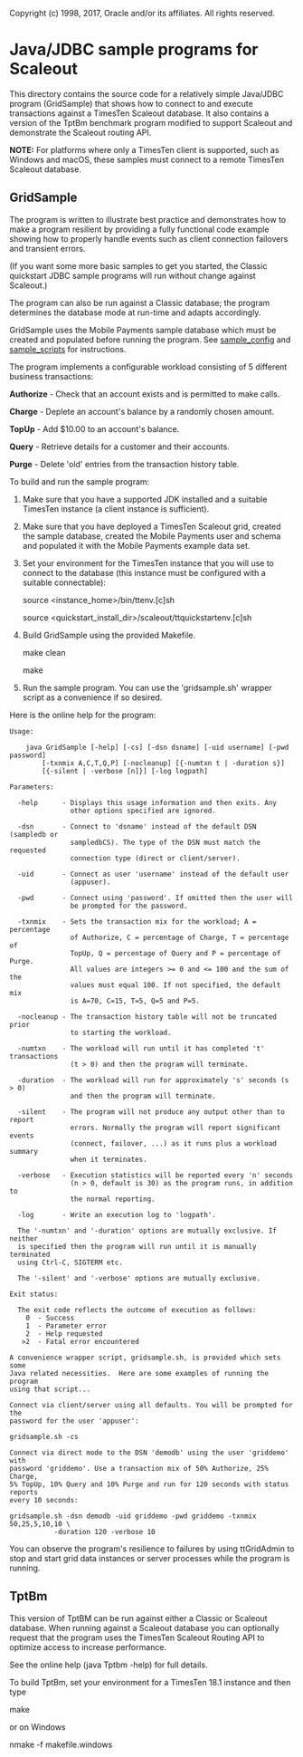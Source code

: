 Copyright (c) 1998, 2017, Oracle and/or its affiliates. All rights reserved.

# Java/JDBC sample programs for Scaleout

This directory contains the source code for a relatively simple Java/JDBC program (GridSample) that shows how to connect to and execute transactions against a TimesTen Scaleout database. It also contains a version of the TptBm benchmark program modified to support Scaleout and demonstrate the Scaleout routing API.

**NOTE:**  For platforms where only a TimesTen client is supported, such as Windows and macOS, these samples must connect to a remote TimesTen Scaleout database.

## GridSample

The program is written to illustrate best practice and demonstrates how to make a program resilient by providing a fully functional code example showing how to properly handle events such as client connection failovers and transient errors.

(If you want some more basic samples to get you started, the Classic quickstart JDBC sample programs will run without change against Scaleout.) 

The program can also be run against a Classic database; the program determines the database mode at run-time and adapts accordingly.

GridSample uses the Mobile Payments sample database which must be created and populated before running the program. See [sample_config](../../sample_config) and [sample_scripts](../../sample_scripts) for instructions.

The program implements a configurable workload consisting of 5 different business transactions:

**Authorize**   -    Check that an account exists and is permitted to make calls.

**Charge**      -    Deplete an account's balance by a randomly chosen amount.

**TopUp**       -    Add $10.00 to an account's balance.

**Query**       -    Retrieve details for a customer and their accounts.

**Purge**       -    Delete 'old' entries from the transaction history table.

To build and run the sample program:

1.    Make sure that you have a supported JDK installed and a suitable TimesTen instance (a client instance is sufficient).

2.    Make sure that you have deployed a TimesTen Scaleout grid, created the sample database, created the Mobile Payments user and schema and populated it with the Mobile Payments example data set.

3.    Set your environment for the TimesTen instance that you will use to connect to the database (this instance must be configured with a suitable connectable):

      source \<instance\_home\>/bin/ttenv.[c]sh
      
      source \<quickstart\_install\_dir\>/scaleout/ttquickstartenv.[c]sh

4.    Build GridSample using the provided Makefile.

      make clean
      
      make

5.    Run the sample program. You can use the 'gridsample.sh' wrapper script as a convenience if so desired.

Here is the online help for the program:

````
Usage:

    java GridSample [-help] [-cs] [-dsn dsname] [-uid username] [-pwd password]
        [-txnmix A,C,T,Q,P] [-nocleanup] [{-numtxn t | -duration s}]
        [{-silent | -verbose [n]}] [-log logpath]

Parameters:

  -help      - Displays this usage information and then exits. Any
               other options specified are ignored.

  -dsn       - Connect to 'dsname' instead of the default DSN (sampledb or
               sampledbCS). The type of the DSN must match the requested
               connection type (direct or client/server).

  -uid       - Connect as user 'username' instead of the default user
               (appuser).

  -pwd       - Connect using 'password'. If omitted then the user will
               be prompted for the password.

  -txnmix    - Sets the transaction mix for the workload; A = percentage
               of Authorize, C = percentage of Charge, T = percentage of
               TopUp, Q = percentage of Query and P = percentage of Purge.
               All values are integers >= 0 and <= 100 and the sum of the
               values must equal 100. If not specified, the default mix
               is A=70, C=15, T=5, Q=5 and P=5.

  -nocleanup - The transaction history table will not be truncated prior
               to starting the workload.

  -numtxn    - The workload will run until it has completed 't' transactions
               (t > 0) and then the program will terminate.

  -duration  - The workload will run for approximately 's' seconds (s > 0)
               and then the program will terminate.

  -silent    - The program will not produce any output other than to report
               errors. Normally the program will report significant events
               (connect, failover, ...) as it runs plus a workload summary
               when it terminates.

  -verbose   - Execution statistics will be reported every 'n' seconds
               (n > 0, default is 30) as the program runs, in addition to
               the normal reporting.

  -log       - Write an execution log to 'logpath'.

  The '-numtxn' and '-duration' options are mutually exclusive. If neither
  is specified then the program will run until it is manually terminated
  using Ctrl-C, SIGTERM etc.

  The '-silent' and '-verbose' options are mutually exclusive.

Exit status:

  The exit code reflects the outcome of execution as follows:
    0  - Success
    1  - Parameter error
    2  - Help requested
   >2  - Fatal error encountered

A convenience wrapper script, gridsample.sh, is provided which sets some
Java related necessities.  Here are some examples of running the program
using that script...

Connect via client/server using all defaults. You will be prompted for the 
password for the user 'appuser':

gridsample.sh -cs

Connect via direct mode to the DSN 'demodb' using the user 'griddemo' with 
password 'griddemo'. Use a transaction mix of 50% Authorize, 25% Charge,
5% TopUp, 10% Query and 10% Purge and run for 120 seconds with status reports
every 10 seconds:

gridsample.sh -dsn demodb -uid griddemo -pwd griddemo -txnmix 50,25,5,10,10 \
           -duration 120 -verbose 10
````

You can observe the program's resilience to failures by using ttGridAdmin to stop and start grid data instances or server processes while the program is running.

## TptBm

This version of TptBM can be run against either a Classic or Scaleout database. When running against a Scaleout database you can optionally request that the program uses the TimesTen Scaleout Routing API to optimize access to increase performance.

See the online help (java Tptbm -help) for full details.

To build TptBm, set your environment for a TimesTen 18.1 instance and then type

 make

or on Windows

nmake -f makefile.windows
